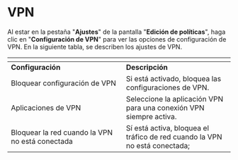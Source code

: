 # VPN

Al estar en la pestaña "**Ajustes**" de la pantalla "**Edición de políticas**", haga clic en "**Configuración de VPN**" para ver las opciones de configuración de VPN. En la siguiente tabla, se describen los ajustes de VPN.

<table data-header-hidden><thead><tr><th width="244"></th><th></th></tr></thead><tbody><tr><td><strong>Configuración</strong></td><td><strong>Descripción</strong></td></tr><tr><td>Bloquear configuración de VPN</td><td>Si está activado, bloquea las configuraciones de VPN.</td></tr><tr><td>Aplicaciones de VPN</td><td>Seleccione la aplicación VPN para una conexión VPN siempre activa.</td></tr><tr><td>Bloquear la red cuando la VPN no está conectada</td><td>Sí está activa, bloquea el tráfico de red cuando la VPN no está conectada;</td></tr></tbody></table>
